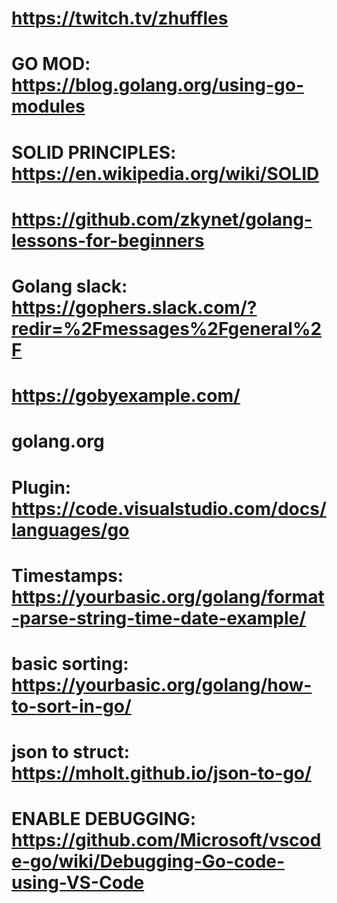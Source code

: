 # https://twitch.tv/zhuffles
# GO MOD: https://blog.golang.org/using-go-modules
# SOLID PRINCIPLES: https://en.wikipedia.org/wiki/SOLID
# https://github.com/zkynet/golang-lessons-for-beginners
# Golang slack: https://gophers.slack.com/?redir=%2Fmessages%2Fgeneral%2F
# https://gobyexample.com/
# golang.org
# Plugin: https://code.visualstudio.com/docs/languages/go
# Timestamps:  https://yourbasic.org/golang/format-parse-string-time-date-example/
# basic sorting: https://yourbasic.org/golang/how-to-sort-in-go/
# json to struct: https://mholt.github.io/json-to-go/


# ENABLE DEBUGGING: https://github.com/Microsoft/vscode-go/wiki/Debugging-Go-code-using-VS-Code